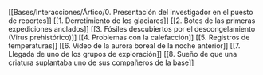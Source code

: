 [[Bases/Interacciones/Ártico/0. Presentación del investigador en el puesto de reportes]]
[[1. Derretimiento de los glaciares]]
[[2. Botes de las primeras expediciones anclados]]
[[3. Fósiles descubiertos por el descongelamiento (Virus prehistórico)]]
[[4. Problemas con la calefacción]]
[[5. Registros de temperaturas]]
[[6. Video de la aurora boreal de la noche anterior]]
[[7. Llegada de uno de los grupos de exploración]]
[[8. Sueño de que una criatura suplantaba uno de sus compañeros de la base]]
